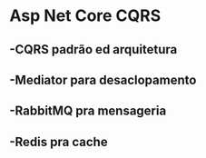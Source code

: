 # Asp Net Core CQRS
## -CQRS padrão ed arquitetura
## -Mediator para desaclopamento
## -RabbitMQ pra mensageria
## -Redis pra cache
